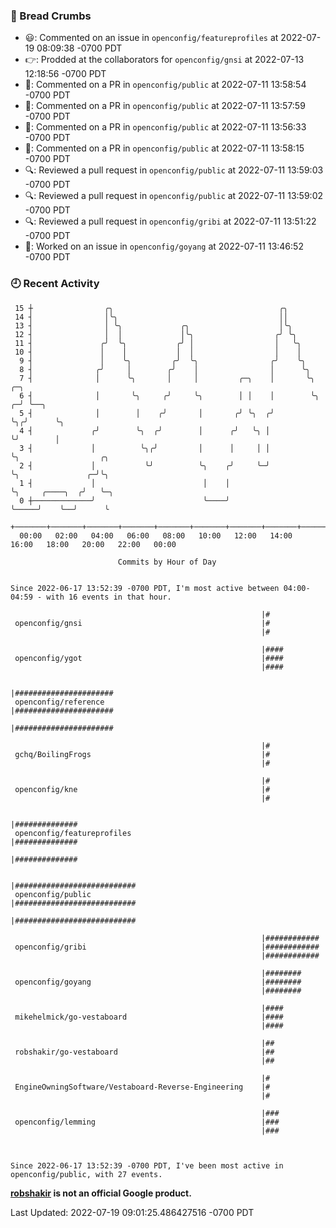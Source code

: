 ### 🍞 Bread Crumbs

 * 😃: Commented on an issue in `openconfig/featureprofiles` at 2022-07-19 08:09:38 -0700 PDT
 * 👉: Prodded at the collaborators for `openconfig/gnsi` at 2022-07-13 12:18:56 -0700 PDT
 * 💬: Commented on a PR in  `openconfig/public` at 2022-07-11 13:58:54 -0700 PDT
 * 💬: Commented on a PR in  `openconfig/public` at 2022-07-11 13:57:59 -0700 PDT
 * 💬: Commented on a PR in  `openconfig/public` at 2022-07-11 13:56:33 -0700 PDT
 * 💬: Commented on a PR in  `openconfig/public` at 2022-07-11 13:58:15 -0700 PDT
 * 🔍: Reviewed a pull request in  `openconfig/public` at 2022-07-11 13:59:03 -0700 PDT
 * 🔍: Reviewed a pull request in  `openconfig/public` at 2022-07-11 13:59:02 -0700 PDT
 * 🔍: Reviewed a pull request in  `openconfig/gribi` at 2022-07-11 13:51:22 -0700 PDT
 * 👀: Worked on an issue in `openconfig/goyang` at 2022-07-11 13:46:52 -0700 PDT

### 🕘 Recent Activity
```
 15 ┼                ╭╮                                     ╭╮
 14 ┤                │╰╮                                    ││
 13 ┤                │ ╰╮             ╭╮                    │╰╮
 12 ┤                │  │             │╰╮                  ╭╯ ╰╮
 11 ┤               ╭╯  ╰╮           ╭╯ │                  │   ╰╮
 10 ┤               │    │           │  │                  │    │
  9 ┤               │    ╰╮         ╭╯  ╰╮                ╭╯    ╰╮
  8 ┤              ╭╯     │        ╭╯    │                │      ╰╮
  7 ┤              │      ╰╮       │     │         ╭─╮    │       ╰╮     ╭─╮
  6 ┤              │       ╰╮     ╭╯     ╰╮        │ │    │        ╰╮  ╭─╯ ╰──╮
  5 ┤              │        │    ╭╯       │       ╭╯ ╰╮  ╭╯         ╰╮╭╯      ╰╮
  4 ┤             ╭╯        ╰╮  ╭╯        │      ╭╯   ╰╮ │           ╰╯        │
  3 ┤             │          ╰╮╭╯         │      │     │ │                     ╰╮                  ╭╮
  2 ┤             │           ╰╯          ╰╮    ╭╯     ╰─╯                      ╰╮               ╭─╯╰╮
  1 ┤             │                        │    │                                ╰╮     ╭────╮  ╭╯   ╰─╮
  0 ┼─────────────╯                        ╰────╯                                 ╰─────╯    ╰──╯      ╰
    +───────+───────+───────+───────+───────+───────+───────+───────+───────+───────+───────+───────+────
  00:00   02:00   04:00   06:00   08:00   10:00   12:00   14:00   16:00   18:00   20:00   22:00   00:00   

						Commits by Hour of Day


Since 2022-06-17 13:52:39 -0700 PDT, I'm most active between 04:00-04:59 - with 16 events in that hour.

```



```
                                                        |#
 openconfig/gnsi                                        |#
                                                        |#

                                                        |####
 openconfig/ygot                                        |####
                                                        |####

                                                        |######################
 openconfig/reference                                   |######################
                                                        |######################

                                                        |#
 gchq/BoilingFrogs                                      |#
                                                        |#

                                                        |#
 openconfig/kne                                         |#
                                                        |#

                                                        |##############
 openconfig/featureprofiles                             |##############
                                                        |##############

                                                        |###########################
 openconfig/public                                      |###########################
                                                        |###########################

                                                        |############
 openconfig/gribi                                       |############
                                                        |############

                                                        |########
 openconfig/goyang                                      |########
                                                        |########

                                                        |####
 mikehelmick/go-vestaboard                              |####
                                                        |####

                                                        |##
 robshakir/go-vestaboard                                |##
                                                        |##

                                                        |#
 EngineOwningSoftware/Vestaboard-Reverse-Engineering    |#
                                                        |#

                                                        |###
 openconfig/lemming                                     |###
                                                        |###



Since 2022-06-17 13:52:39 -0700 PDT, I've been most active in openconfig/public, with 27 events.

```
**[robshakir](mailto:robjs@google.com) is not an official Google product.**  


Last Updated: 2022-07-19 09:01:25.486427516 -0700 PDT
